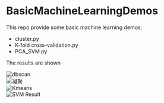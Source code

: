 # BasicMachineLearningDemos  

This repo provide some basic machine learning demos:  
* cluster.py  
* K-fold cross-validation.py  
* PCA_SVM.py
 
The results are shown  

![dbscan](https://github.com/anterrrr/BasicMachineLearningDemos/assets/130300209/ffa6f448-a897-43e2-b10b-cc602d92153c)  
![凝聚](https://github.com/anterrrr/BasicMachineLearningDemos/assets/130300209/b1d555a3-a86c-4fb9-8372-e1d6b3f391dd)  
![Kmeans](https://github.com/anterrrr/BasicMachineLearningDemos/assets/130300209/8ed9904a-d4e4-4503-8cf5-c2617c2a4bcf)  
![SVM Result](https://github.com/anterrrr/BasicMachineLearningDemos/assets/130300209/b2c4cd5f-194e-4445-b0c5-ece208da2d1c)  

